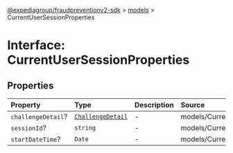 [@expediagroup/fraudpreventionv2-sdk](../../index.md) > [models](../index.md) > CurrentUserSessionProperties

# Interface: CurrentUserSessionProperties

## Properties

| Property | Type | Description | Source |
| :------ | :------ | :------ | :------ |
| `challengeDetail`? | [`ChallengeDetail`](../classes/ChallengeDetail.md) | - | models/CurrentUserSession.ts:57 |
| `sessionId`? | `string` | - | models/CurrentUserSession.ts:55 |
| `startDateTime`? | `Date` | - | models/CurrentUserSession.ts:56 |
